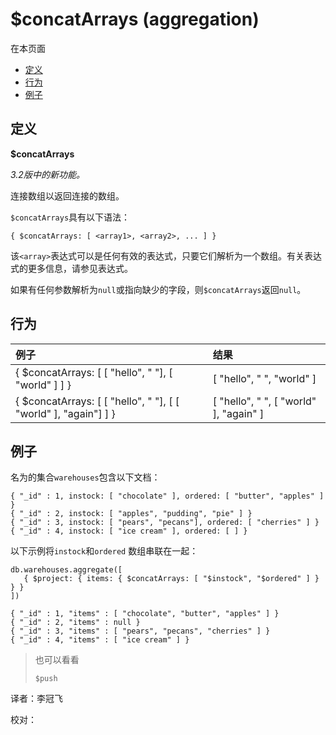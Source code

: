 # $concatArrays \(aggregation\)

在本页面

* [定义](concatarrays-aggregation.md#definition)
* [行为](concatarrays-aggregation.md#behavior)
* [例子](concatarrays-aggregation.md#example)

## 定义

**$concatArrays**

_3.2版中的新功能。_

连接数组以返回连接的数组。

`$concatArrays`具有以下语法：

```text
{ $concatArrays: [ <array1>, <array2>, ... ] }
```

该`<array>`表达式可以是任何有效的表达式，只要它们解析为一个数组。有关表达式的更多信息，请参见表达式。

如果有任何参数解析为`null`或指向缺少的字段，则`$concatArrays`返回`null`。

## 行为

| 例子 | 结果 |
| :--- | :--- |
| { $concatArrays: \[    \[ "hello", " "\], \[ "world" \] \] } | \[ "hello", " ", "world" \] |
| { $concatArrays: \[    \[ "hello", " "\],    \[ \[ "world" \], "again"\] \] } | \[ "hello", " ", \[ "world" \], "again" \] |

## 例子

名为的集合`warehouses`包含以下文档：

```text
{ "_id" : 1, instock: [ "chocolate" ], ordered: [ "butter", "apples" ] }
{ "_id" : 2, instock: [ "apples", "pudding", "pie" ] }
{ "_id" : 3, instock: [ "pears", "pecans"], ordered: [ "cherries" ] }
{ "_id" : 4, instock: [ "ice cream" ], ordered: [ ] }
```

以下示例将`instock`和`ordered` 数组串联在一起：

```text
db.warehouses.aggregate([
   { $project: { items: { $concatArrays: [ "$instock", "$ordered" ] } } }
])
```

```text
{ "_id" : 1, "items" : [ "chocolate", "butter", "apples" ] }
{ "_id" : 2, "items" : null }
{ "_id" : 3, "items" : [ "pears", "pecans", "cherries" ] }
{ "_id" : 4, "items" : [ "ice cream" ] }
```

> 也可以看看
>
> `$push`

译者：李冠飞

校对：

